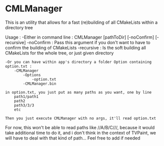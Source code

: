 # CMLManager

This is an utility that allows for a fast (re)building of all CMakeLists within a directory tree

Usage :
    -Either in command line : CMLManager [pathToDir] [-noConfirm] [-recursive]
        -noConfirm : Pass this argument if you don't want to have to confirm the building of CMakeLists
        -recursive : Is the soft building all CMakeLists for the whole tree, or just given directory

    -Or you can have within app's directory a folder Option containing option.txt :
        -CMLManager
            -Options
                -option.txt
            -CMLManager.bin

    in option.txt, you just put as many paths as you want, one by line
        path1/path1
        path2
        path3/3/3
        etc

    Then you just execute CMLManager with no args, it'll read option.txt


For now, this won't be able to read paths like //A/B/C///, because it would take additional time to do it,
and i don't think in the context of TVPaint, we will have to deal with that kind of path...
Feel free to add if needed